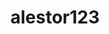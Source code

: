 ---
title: alestor123
github: https://github.com/alestor123
mode: dark
transition: 3s
archetype:
- Github Actions
---